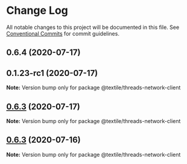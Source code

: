 # Change Log

All notable changes to this project will be documented in this file.
See [Conventional Commits](https://conventionalcommits.org) for commit guidelines.

## 0.6.4 (2020-07-17)



## 0.1.23-rc1 (2020-07-17)

**Note:** Version bump only for package @textile/threads-network-client





## [0.6.3](https://github.com/textileio/js-threads/compare/@textile/threads-network-client@0.6.2...@textile/threads-network-client@0.6.3) (2020-07-17)

**Note:** Version bump only for package @textile/threads-network-client





## [0.6.3](https://github.com/textileio/js-threads/compare/@textile/threads-network-client@0.6.2...@textile/threads-network-client@0.6.3) (2020-07-16)

**Note:** Version bump only for package @textile/threads-network-client
